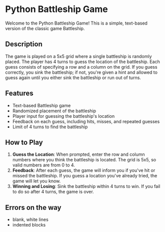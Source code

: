 # Python Battleship Game

Welcome to the Python Battleship Game! This is a simple, text-based version of the classic game Battleship.

## Description

The game is played on a 5x5 grid where a single battleship is randomly placed. The player has 4 turns to guess the location of the battleship. Each guess consists of specifying a row and a column on the grid. If you guess correctly, you sink the battleship; if not, you're given a hint and allowed to guess again until you either sink the battleship or run out of turns.

## Features

- Text-based Battleship game
- Randomized placement of the battleship
- Player input for guessing the battleship's location
- Feedback on each guess, including hits, misses, and repeated guesses
- Limit of 4 turns to find the battleship

## How to Play

1. **Guess the Location**: When prompted, enter the row and column numbers where you think the battleship is located. The grid is 5x5, so valid numbers are from 0 to 4.
2. **Feedback**: After each guess, the game will inform you if you've hit or missed the battleship. If you guess a location you've already tried, the game will let you know.
3. **Winning and Losing**: Sink the battleship within 4 turns to win. If you fail to do so after 4 turns, the game is over.

## Errors on the way
- blank, white lines
- indented blocks